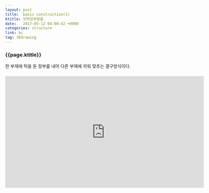 ```yaml
---
layout: post
title:  basic construction(1)
ktitle: 빗턱장부맞춤
date:   2017-05-12 04:00:42 +0900
categories: structure
link: bc
tag: 3Ddrawing
---
```


<div style="width:900px; margin:0px auto">

<h3>
	{{page.ktitle}}
</h3>

<p style="line-height: 160%">한 부재에 턱을 둔 장부를 내어 다른 부재에 끼워 맞추는 결구방식이다.</p>	
</div>	

<div style="text-align:center; margin:20px 0px 30px 0px; display: block;">

<iframe width="640" height="360" src="https://www.youtube.com/embed/stHZJXOOYA8" frameborder="0" gesture="media" allow="encrypted-media" allowfullscreen></iframe>

</div>